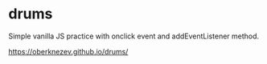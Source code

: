 # drums
Simple vanilla JS practice with onclick event and addEventListener method. 

https://oberknezev.github.io/drums/
